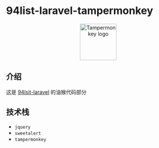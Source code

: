 # 94list-laravel-tampermonkey

<p align="center"><a href="https://www.tampermonkey.net/" target="_blank" rel="noopener noreferrer"><img width="100" src="https://www.tampermonkey.net/images/icon48.png" alt="Tampermonkey logo"></a></p>

## 介绍

这是 [94lsit-laravel](https://github.com/huankong233/94list-laravel) 的油猴代码部分

## 技术栈

- `jquery`
- `sweetalert`
- `tampermonkey`

